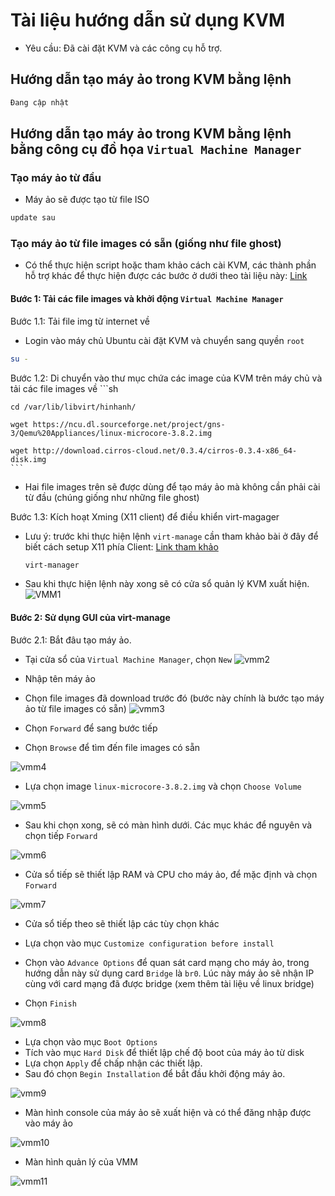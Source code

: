 # Tài liệu hướng dẫn sử dụng KVM
- Yêu cầu: Đã cài đặt KVM và các công cụ hỗ trợ.

## Hướng dẫn tạo máy ảo trong KVM bằng lệnh
```sh
Đang cập nhật
```

## Hướng dẫn tạo máy ảo trong KVM bằng lệnh bằng công cụ đồ họa `Virtual Machine Manager`
### Tạo máy ảo từ đầu

- Máy ảo sẽ được tạo từ file ISO

```sh
update sau
```

### Tạo máy ảo từ file images có sẵn (giống như file ghost)
- Có thể thực hiện script hoặc tham khảo cách cài KVM, các thành phần hỗ trợ khác để thực hiện được các bước ở dưới theo tài liệu này: [Link](https://github.com/hocchudong/KVM-QEMU/blob/master/docs/ghichep-kvm.md#hướng-dẫn-sử-dụng-kvm-bằng-xming)

#### Bước 1: Tải các file images và khởi động `Virtual Machine Manager`

Bước 1.1: Tải file img từ internet về
- Login vào máy chủ Ubuntu cài đặt KVM và chuyển sang quyền `root`
```sh
su -
```

Bước 1.2: Di chuyển vào thư mục chứa các image của KVM trên máy chủ và tải các file images về
	```sh

	cd /var/lib/libvirt/hinhanh/

	wget https://ncu.dl.sourceforge.net/project/gns-3/Qemu%20Appliances/linux-microcore-3.8.2.img

	wget http://download.cirros-cloud.net/0.3.4/cirros-0.3.4-x86_64-disk.img
	```

- Hai file images trên sẽ được dùng để tạo máy ảo mà không cần phải cài từ đầu (chúng giống như những file ghost)

Bước 1.3: Kích hoạt Xming (X11 client) để điều khiển virt-magager
-  Lưu ý: trước khi thực hiện lệnh `virt-manage` cần tham khảo bài ở đây để biết cách setup X11 phía Client: [Link tham khảo](https://github.com/hocchudong/KVM-QEMU/blob/master/docs/ghichep-kvm.md#hướng-dẫn-sử-dụng-kvm-bằng-xming)
	```sh
	virt-manager
	```

- Sau khi thực hiện lệnh này xong sẽ có cửa sổ quản lý KVM xuất hiện.
![VMM1](../hinhanh/vmm1.png)

#### Bước 2: Sử dụng GUI của virt-manage

Bước 2.1: Bắt đâu tạo máy ảo.
- Tại cửa sổ của `Virtual Machine Manager`, chọn `New`
![vmm2](../hinhanh/vmm2.png)

- Nhập tên máy ảo
- Chọn file images đã download trước đó (bước này chính là bước tạo máy ảo từ file images có sẵn)
![vmm3](../hinhanh/vmm3.png)
- Chọn `Forward` để sang bước tiếp

- Chọn `Browse` để tìm đến file images có sẵn

![vmm4](../hinhanh/vmm4.png)

- Lựa chọn image `linux-microcore-3.8.2.img` và chọn `Choose Volume`

![vmm5](../hinhanh/vmm5.png)

- Sau khi chọn xong, sẽ có màn hình dưới. Các mục khác để nguyên và chọn tiếp `Forward`

![vmm6](../hinhanh/vmm6.png)

- Cửa sổ tiếp sẽ thiết lập RAM và CPU cho máy ảo, để mặc định và chọn `Forward`

![vmm7](../hinhanh/vmm7.png)

- Cửa sổ tiếp theo sẽ thiết lập các tùy chọn khác
 - Lựa chọn vào mục `Customize configuration before install`
 - Chọn vào `Advance Options` để quan sát card mạng cho máy ảo, trong hướng dẫn này sử dụng card `Bridge` là `br0`. Lúc này máy ảo sẽ nhận IP cùng với card mạng đã được bridge (xem thêm tài liệu về linux bridge)

- Chọn `Finish`

![vmm8](../hinhanh/vmm8.png)

- Lựa chọn vào mục `Boot Options`
- Tích vào mục `Hard Disk` để thiết lập chế độ boot của máy ảo từ disk
- Lựa chọn `Apply` để chấp nhận các thiết lập.
- Sau đó chọn `Begin Installation` để bắt đầu khởi động máy ảo.

![vmm9](../hinhanh/vmm9.png)

- Màn hình console của máy ảo sẽ xuất hiện và có thể đăng nhập được vào máy ảo

![vmm10](../hinhanh/vmm10.png)

- Màn hình quản lý của VMM

![vmm11](../hinhanh/vmm11.png)